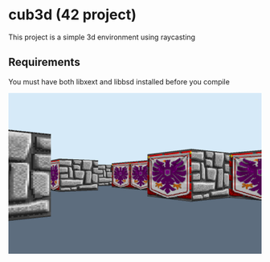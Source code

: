 # cub3d (42 project)

This project is a simple 3d environment using raycasting

## Requirements

You must have both libxext and libbsd installed before you compile

![screenshot](img/screenshot.png)
